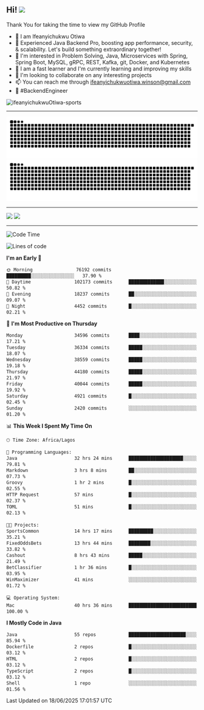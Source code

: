 <!-- BLOG-POST-LIST:START --><!-- BLOG-POST-LIST:END -->

## Hi! <img src="https://media.giphy.com/media/hvRJCLFzcasrR4ia7z/giphy.gif" width="4%"> 

Thank You for taking the time to view my GitHub Profile

- 👋 I am Ifeanyichukwu Otiwa
- 🚀 Experienced Java Backend Pro, boosting app performance, security, & scalability. Let's build something extraordinary together!
- 👀 I'm interested in Problem Solving, Java, Microservices with Spring, Spring Boot, MySQL, gRPC, REST, Kafka, git, Docker, and Kubernetes
- 🌱 I am a fast learner and I'm currently learning and improving my skills
- 💞️ I'm looking to collaborate on any interesting projects
- 📫 You can reach me through ifeanyichukwuotiwa.winson@gmail.com
- 🚀 #BackendEngineer

<p align="left" marginTop="10px"> <img src="https://komarev.com/ghpvc/?username=ifeanyichukwuOtiwa-sports&label=Profile%20views&color=0e75b6&style=for-the-badge" alt="ifeanyichukwuOtiwa-sports" /> </p>

***

<!--🐍📈SNAKEGRAPH / 🌐WEBSITE: https://github.com/Platane/snk -->
![github contribution grid snake animation](https://raw.githubusercontent.com/ifeanyichukwuOtiwa-sports/ifeanyichukwuOtiwa-sports/output/github-contribution-grid-snake-dark.svg#gh-dark-mode-only)![github contribution grid snake animation](https://raw.githubusercontent.com/ifeanyichukwuOtiwa-sports/ifeanyichukwuOtiwa-sports/output/github-contribution-grid-snake.svg#gh-light-mode-only)

***

<p float="left">
  <img float="left" src="https://github-readme-stats.vercel.app/api?username=ifeanyichukwuOtiwa-sports&count_private=true&include_all_commits=true&theme=react&show_icons=true" />
  <img float="right" src="https://github-readme-stats.vercel.app/api/top-langs/?username=ifeanyichukwuOtiwa-sports&layout=compact&show_icons=true&theme=react" /> 
</p>

***



<!--START_SECTION:waka-->
![Code Time](http://img.shields.io/badge/Code%20Time-3%2C846%20hrs%208%20mins-blue)

![Lines of code](https://img.shields.io/badge/From%20Hello%20World%20I%27ve%20Written-53.9%20million%20lines%20of%20code-blue)

**I'm an Early 🐤** 

```text
🌞 Morning                76192 commits       █████████░░░░░░░░░░░░░░░░   37.90 % 
🌆 Daytime                102173 commits      █████████████░░░░░░░░░░░░   50.82 % 
🌃 Evening                18237 commits       ██░░░░░░░░░░░░░░░░░░░░░░░   09.07 % 
🌙 Night                  4452 commits        █░░░░░░░░░░░░░░░░░░░░░░░░   02.21 % 
```
📅 **I'm Most Productive on Thursday** 

```text
Monday                   34596 commits       ████░░░░░░░░░░░░░░░░░░░░░   17.21 % 
Tuesday                  36334 commits       █████░░░░░░░░░░░░░░░░░░░░   18.07 % 
Wednesday                38559 commits       █████░░░░░░░░░░░░░░░░░░░░   19.18 % 
Thursday                 44180 commits       █████░░░░░░░░░░░░░░░░░░░░   21.97 % 
Friday                   40044 commits       █████░░░░░░░░░░░░░░░░░░░░   19.92 % 
Saturday                 4921 commits        █░░░░░░░░░░░░░░░░░░░░░░░░   02.45 % 
Sunday                   2420 commits        ░░░░░░░░░░░░░░░░░░░░░░░░░   01.20 % 
```


📊 **This Week I Spent My Time On** 

```text
🕑︎ Time Zone: Africa/Lagos

💬 Programming Languages: 
Java                     32 hrs 24 mins      ████████████████████░░░░░   79.81 % 
Markdown                 3 hrs 8 mins        ██░░░░░░░░░░░░░░░░░░░░░░░   07.73 % 
Groovy                   1 hr 2 mins         █░░░░░░░░░░░░░░░░░░░░░░░░   02.55 % 
HTTP Request             57 mins             █░░░░░░░░░░░░░░░░░░░░░░░░   02.37 % 
TOML                     51 mins             █░░░░░░░░░░░░░░░░░░░░░░░░   02.13 % 

🐱‍💻 Projects: 
SportsCommon             14 hrs 17 mins      █████████░░░░░░░░░░░░░░░░   35.21 % 
FixedOddsBets            13 hrs 44 mins      ████████░░░░░░░░░░░░░░░░░   33.82 % 
Cashout                  8 hrs 43 mins       █████░░░░░░░░░░░░░░░░░░░░   21.49 % 
BetClassifier            1 hr 36 mins        █░░░░░░░░░░░░░░░░░░░░░░░░   03.95 % 
WinMaximizer             41 mins             ░░░░░░░░░░░░░░░░░░░░░░░░░   01.72 % 

💻 Operating System: 
Mac                      40 hrs 36 mins      █████████████████████████   100.00 % 
```

**I Mostly Code in Java** 

```text
Java                     55 repos            █████████████████████░░░░   85.94 % 
Dockerfile               2 repos             █░░░░░░░░░░░░░░░░░░░░░░░░   03.12 % 
HTML                     2 repos             █░░░░░░░░░░░░░░░░░░░░░░░░   03.12 % 
TypeScript               2 repos             █░░░░░░░░░░░░░░░░░░░░░░░░   03.12 % 
Shell                    1 repo              ░░░░░░░░░░░░░░░░░░░░░░░░░   01.56 % 
```




 Last Updated on 18/06/2025 17:01:57 UTC
<!--END_SECTION:waka-->

<!--
<p align="center">
![trophy](https://github-profile-trophy.vercel.app/?username=ifeanyichukwuOtiwa-sports&theme=onedark) (https://github.com/ryo-ma/github-profile-trophy)
</p>
-->

<!---
ifeanyi-otiwa/ifeanyi-otiwa is a ✨ special ✨ repository because its `README.md` (this file) appears on your GitHub profile.
You can click the Preview link to take a look at your changes.
--->
